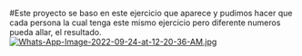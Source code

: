 #Este proyecto se baso en este ejercicio que aparece y pudimos hacer que cada persona la cual tenga este mismo ejercicio pero diferente numeros pueda allar, el resultado.
[![Whats-App-Image-2022-09-24-at-12-20-36-AM.jpg](https://i.postimg.cc/43KxX4ZS/Whats-App-Image-2022-09-24-at-12-20-36-AM.jpg)](https://postimg.cc/QB33b3FQ)


